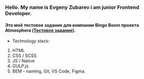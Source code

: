 ### Hello. My name is Evgeny Zubarev i am junior Frontend Developer. 

#### Это моё тестовое задание для компании Bingo Boom проекта Atmosphera ([Тестовое задание](https://eozubarev.github.io/mobile-page)).

* Technology stack:
 1. HTML
 1. CSS / SCSS
 1. JS / Native
 1. GULP.js
 1. BEM - naming, Git, VS Code, Figma.

